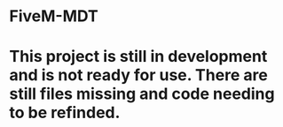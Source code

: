 # FiveM-MDT

# This project is still in development and is not ready for use. There are still files missing and code needing to be refinded.
